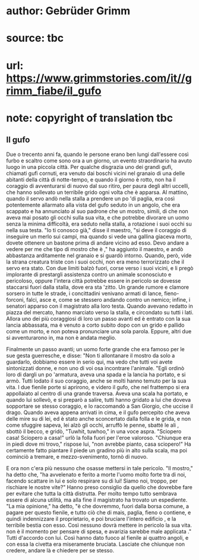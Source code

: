 # author: Gebrüder Grimm
# source: tbc
# url: https://www.grimmstories.com/it//grimm_fiabe/il_gufo
# note: copyright of translation tbc

## Il gufo 

Due o trecento anni fa, quando le persone erano ben lungi dall'essere
così furbo e scaltro come sono ora a un giorno, un evento straordinario
ha avuto luogo in una piccola città. Per qualche disgrazia uno dei
grandi gufi, chiamati gufi cornuti, era venuto dai boschi vicini nel
granaio di una delle abitanti della città di notte-tempo, e quando il
giorno è rotto, non ha il coraggio di avventurarsi di nuovo dal suo
ritiro, per paura degli altri uccelli, che hanno sollevato un terribile
grido ogni volta che è apparsa. Al mattino, quando il servo andò nella
stalla a prendere un po 'di paglia, era così potentemente allarmato
alla vista del gufo seduto in un angolo, che era scappato e ha
annunciato al suo padrone che un mostro, simili, di che non aveva mai
posato gli occhi sulla sua vita, e che potrebbe divorare un uomo senza
la minima difficoltà, era seduto nella stalla, a rotazione i suoi occhi
su nella sua testa. "Io ti conosco già," disse il maestro, "si deve
il coraggio di inseguire un merlo sui campi, ma quando si vede una
gallina giaceva morto, dovete ottenere un bastone prima di andare vicino
ad esso. Devo andare a vedere per me che tipo di mostro che è ," ha
aggiunto il maestro, e andò abbastanza arditamente nel granaio e si
guardò intorno. Quando, però, vide la strana creatura triste con i suoi
occhi, non era meno terrorizzato che il servo era stato. Con due limiti
balzò fuori, corse verso i suoi vicini, e li pregò implorante di
prestargli assistenza contro un animale sconosciuto e pericoloso, oppure
l'intera città potrebbe essere in pericolo se dovesse staccarsi fuori
dalla stalla, dove era sta 'zitto. Un grande rumore e clamore sorsero
in tutte le strade, i concittadini venivano armati di lance,
fieno-forconi, falci, asce e, come se stessero andando contro un nemico;
infine, i senatori apparso con il magistrato alla loro testa. Quando
avevano redatto in piazza del mercato, hanno marciato verso la stalla, e
circondato su tutti i lati. Allora uno dei più coraggiosi di loro un
passo avanti ed è entrato con la sua lancia abbassata, ma è venuto a
corto subito dopo con un grido e pallido come un morto, e non poteva
pronunciare una sola parola. Eppure, altri due si avventurarono in, ma
non è andata meglio.

Finalmente un passo avanti; un uomo forte grande che era famoso per le
sue gesta guerresche, e disse: "Non ti allontanare il mostro da solo a
guardarlo, dobbiamo essere in serio qui, ma vedo che tutti voi avete
sintonizzati donne, e non uno di voi osa incontrare l'animale. "Egli
ordinò loro di dargli un po 'armatura, aveva una spada e la lancia ha
portato, e si armò. Tutti lodato il suo coraggio, anche se molti hanno
temuto per la sua vita. I due fienile porte si aprirono, e videro il
gufo, che nel frattempo si era appollaiato al centro di una grande
traversa. Aveva una scala ha portato, e quando lui sollevò, e si preparò
a salire, tutti hanno gridato a lui che doveva sopportare se stesso
coraggio, e lo raccomandò a San Giorgio, che uccise il drago. Quando
aveva appena arrivati in cima, e il gufo percepito che aveva delle mire
su di lei, ed è stato anche sconcertato dalla folla e le grida, e non
come sfuggire sapeva, lei alzò gli occhi, arruffò le penne, sbatté le
ali , sbottò il becco, e gridò, "Tuwhit, tuwhoo," in una voce aspra.
"Sciopero casa! Sciopero a casa!" urlò la folla fuori per l'eroe
valoroso. "Chiunque era in piedi dove mi trovo," rispose lui, "non
avrebbe pianto, casa sciopero!" Ha certamente fatto piantare il piede
un gradino più in alto sulla scala, ma poi cominciò a tremare, e
mezzo-svenimento, tornò di nuovo.

E ora non c'era più nessuno che osasse mettersi in tale pericolo. "Il
mostro," ha detto che, "ha avvelenato e ferito a morte l'uomo molto
forte tra di noi, facendo scattare in lui e solo respirare su di lui!
Siamo noi, troppo, per rischiare le nostre vite?" Hanno preso consiglio
da quello che dovrebbe fare per evitare che tutta la città distrutta.
Per molto tempo tutto sembrava essere di alcuna utilità, ma alla fine il
magistrato ha trovato un espediente. "La mia opinione," ha detto, "è
che dovremmo, fuori dalla borsa comune, a pagare per questo fienile, e
tutto ciò che di mais, paglia, fieno o contiene, e quindi indennizzare
il proprietario, e poi bruciare l'intero edificio , e la terribile
bestia con esso. Così nessuno dovrà mettere in pericolo la sua vita. non
è il momento per pensare di spesa, e avarizia sarebbe male applicata ."
Tutti d'accordo con lui. Così hanno dato fuoco al fienile ai quattro
angoli, e con essa la civetta era miseramente bruciata. Lasciate che
chiunque non credere, andare là e chiedere per se stesso.
